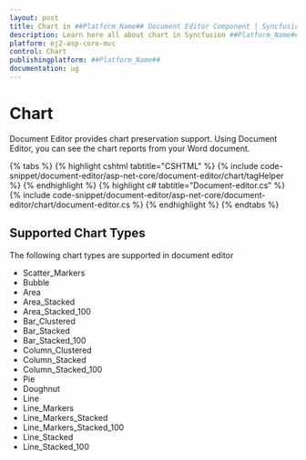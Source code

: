 ```yaml
---
layout: post
title: Chart in ##Platform_Name## Document Editor Component | Syncfusion
description: Learn here all about chart in Syncfusion ##Platform_Name## Document Editor component of Syncfusion Essential JS 2 and more.
platform: ej2-asp-core-mvc
control: Chart
publishingplatform: ##Platform_Name##
documentation: ug
---
```



# Chart

Document Editor provides chart preservation support. Using Document Editor, you can see the chart reports from your Word document.


{% tabs %}
{% highlight cshtml tabtitle="CSHTML" %}
{% include code-snippet/document-editor/asp-net-core/document-editor/chart/tagHelper %}
{% endhighlight %}
{% highlight c# tabtitle="Document-editor.cs" %}
{% include code-snippet/document-editor/asp-net-core/document-editor/chart/document-editor.cs %}
{% endhighlight %}
{% endtabs %}


## Supported Chart Types

The following chart types are supported in document editor
* Scatter_Markers
* Bubble
* Area
* Area_Stacked
* Area_Stacked_100
* Bar_Clustered
* Bar_Stacked
* Bar_Stacked_100
* Column_Clustered
* Column_Stacked
* Column_Stacked_100
* Pie
* Doughnut
* Line
* Line_Markers
* Line_Markers_Stacked
* Line_Markers_Stacked_100
* Line_Stacked
* Line_Stacked_100